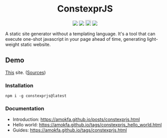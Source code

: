 <h1 align="center">ConstexprJS</h1>
<p align="center">
<a href="https://amokfa.github.io"><img src="https://img.shields.io/badge/Website-Online-2B5BAE"/></a>
<img src="https://img.shields.io/badge/javascript-%23323330.svg?style=for-the-badge&logo=javascript&logoColor=%23F7DF1E"/>
<a href="https://npmjs.com/constexprjs"><img src="https://badge.fury.io/js/constexprjs.svg" alt="npm version" height="18"></a>
<img src="https://img.shields.io/badge/ESLint-Passing-green.svg"/>
</p>

A static site generator without a templating language. It's a tool that can execute one-shot javascript in your page
ahead of time, generating light-weight static website.

## Demo

[This](https://amokfa.github.io) site. ([Sources](https://github.com/amokfa/knmw.link.src))

### Installation

    npm i -g constexprjs@latest

### Documentation

* Introduction: https://amokfa.github.io/posts/constexprjs.html
* Hello world: https://amokfa.github.io/tags/constexprjs_hello_world.html
* Guides: https://amokfa.github.io/tags/constexprjs.html